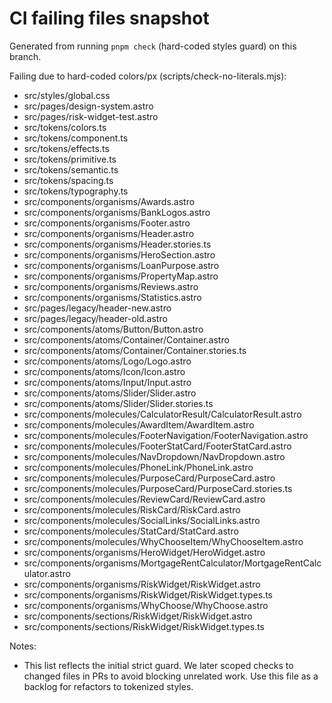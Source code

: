 # CI failing files snapshot

Generated from running `pnpm check` (hard-coded styles guard) on this branch.

Failing due to hard-coded colors/px (scripts/check-no-literals.mjs):

- src/styles/global.css
- src/pages/design-system.astro
- src/pages/risk-widget-test.astro
- src/tokens/colors.ts
- src/tokens/component.ts
- src/tokens/effects.ts
- src/tokens/primitive.ts
- src/tokens/semantic.ts
- src/tokens/spacing.ts
- src/tokens/typography.ts
- src/components/organisms/Awards.astro
- src/components/organisms/BankLogos.astro
- src/components/organisms/Footer.astro
- src/components/organisms/Header.astro
- src/components/organisms/Header.stories.ts
- src/components/organisms/HeroSection.astro
- src/components/organisms/LoanPurpose.astro
- src/components/organisms/PropertyMap.astro
- src/components/organisms/Reviews.astro
- src/components/organisms/Statistics.astro
- src/pages/legacy/header-new.astro
- src/pages/legacy/header-old.astro
- src/components/atoms/Button/Button.astro
- src/components/atoms/Container/Container.astro
- src/components/atoms/Container/Container.stories.ts
- src/components/atoms/Logo/Logo.astro
- src/components/atoms/Icon/Icon.astro
- src/components/atoms/Input/Input.astro
- src/components/atoms/Slider/Slider.astro
- src/components/atoms/Slider/Slider.stories.ts
- src/components/molecules/CalculatorResult/CalculatorResult.astro
- src/components/molecules/AwardItem/AwardItem.astro
- src/components/molecules/FooterNavigation/FooterNavigation.astro
- src/components/molecules/FooterStatCard/FooterStatCard.astro
- src/components/molecules/NavDropdown/NavDropdown.astro
- src/components/molecules/PhoneLink/PhoneLink.astro
- src/components/molecules/PurposeCard/PurposeCard.astro
- src/components/molecules/PurposeCard/PurposeCard.stories.ts
- src/components/molecules/ReviewCard/ReviewCard.astro
- src/components/molecules/RiskCard/RiskCard.astro
- src/components/molecules/SocialLinks/SocialLinks.astro
- src/components/molecules/StatCard/StatCard.astro
- src/components/molecules/WhyChooseItem/WhyChooseItem.astro
- src/components/organisms/HeroWidget/HeroWidget.astro
- src/components/organisms/MortgageRentCalculator/MortgageRentCalculator.astro
- src/components/organisms/RiskWidget/RiskWidget.astro
- src/components/organisms/RiskWidget/RiskWidget.types.ts
- src/components/organisms/WhyChoose/WhyChoose.astro
- src/components/sections/RiskWidget/RiskWidget.astro
- src/components/sections/RiskWidget/RiskWidget.types.ts

Notes:
- This list reflects the initial strict guard. We later scoped checks to changed files in PRs to avoid blocking unrelated work. Use this file as a backlog for refactors to tokenized styles.



